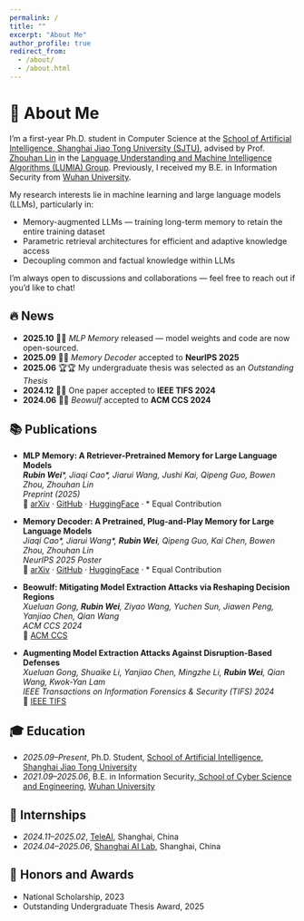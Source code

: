 ```yaml
---
permalink: /
title: ""
excerpt: "About Me"
author_profile: true
redirect_from: 
  - /about/
  - /about.html
---
```


# 👋 About Me

I’m a first-year Ph.D. student in Computer Science at the [School of Artificial Intelligence, Shanghai Jiao Tong University (SJTU)](https://soai.sjtu.edu.cn/), advised by Prof. [Zhouhan Lin](https://hantek.github.io/) in the [Language Understanding and Machine Intelligence Algorithms (LUMIA) Group](https://lumia-group.github.io/). Previously, I received my B.E. in Information Security from [Wuhan University](https://www.whu.edu.cn/).


My research interests lie in machine learning and large language models (LLMs), particularly in:
- Memory-augmented LLMs — training long-term memory to retain the entire training dataset  
- Parametric retrieval architectures for efficient and adaptive knowledge access  
- Decoupling common and factual knowledge within LLMs  

I’m always open to discussions and collaborations — feel free to reach out if you’d like to chat!

## 🔥 <a id="news"></a>News
- **2025.10** 🚀🚀 *MLP Memory* released — model weights and code are now open-sourced.
- **2025.09** 🎉🎉 *Memory Decoder* accepted to **NeurIPS 2025**  
- **2025.06** 🏆🏆 My undergraduate thesis was selected as an *Outstanding Thesis*  
- **2024.12** 🎉🎉 One paper accepted to **IEEE TIFS 2024**  
- **2024.06** 🎉🎉 *Beowulf* accepted to **ACM CCS 2024**


## 📚 <a id="publications"></a>Publications

-  **MLP Memory: A Retriever-Pretrained Memory for Large Language Models**  
   ***Rubin Wei**\*, Jiaqi Cao\*, Jiarui Wang, Jushi Kai, Qipeng Guo, Bowen Zhou, Zhouhan Lin*  
   _Preprint (2025)_  
   🔗 [arXiv](https://arxiv.org/abs/2508.01832) · [GitHub](https://github.com/Rubin-Wei/MLPMemory) · [HuggingFace](https://huggingface.co/collections/Rubin-Wei/mlpmemory) · \* Equal Contribution

-  **Memory Decoder: A Pretrained, Plug-and-Play Memory for Large Language Models**  
   *Jiaqi Cao\*, Jiarui Wang\*, **Rubin Wei**, Qipeng Guo, Kai Chen, Bowen Zhou, Zhouhan Lin*  
   _NeurIPS 2025 Poster_  
   🔗 [arXiv](https://arxiv.org/abs/2508.09874) · [GitHub](https://github.com/LUMIA-Group/MemoryDecoder) · [HuggingFace](https://huggingface.co/collections/Clover-Hill/memorydecoder) · \* Equal Contribution

-  **Beowulf: Mitigating Model Extraction Attacks via Reshaping Decision Regions**  
   *Xueluan Gong, **Rubin Wei**, Ziyao Wang, Yuchen Sun, Jiawen Peng, Yanjiao Chen, Qian Wang*  
   _ACM CCS 2024_  
   🔗 [ACM CCS](https://dl.acm.org/doi/abs/10.1145/3658644.3670267)

- **Augmenting Model Extraction Attacks Against Disruption-Based Defenses**  
   *Xueluan Gong, Shuaike Li, Yanjiao Chen, Mingzhe Li, **Rubin Wei**, Qian Wang, Kwok-Yan Lam*  
   _IEEE Transactions on Information Forensics & Security (TIFS) 2024_  
   🔗 [IEEE TIFS](https://ieeexplore.ieee.org/abstract/document/10793405)

## 🎓 <a id="education"></a>Education

- *2025.09–Present*, Ph.D. Student, [School of Artificial Intelligence](https://soai.sjtu.edu.cn/), [Shanghai Jiao Tong University](https://www.sjtu.edu.cn/)
- *2021.09–2025.06*, B.E. in Information Security,[ School of Cyber Science and Engineering](https://cse.whu.edu.cn/), [Wuhan University](https://www.whu.edu.cn/)


## 💼 <a id="internships"></a>Internships

- *2024.11–2025.02*, [TeleAI](https://www.teleai.com.cn/), Shanghai, China
- *2024.04–2025.06*, [Shanghai AI Lab](https://www.shlab.org.cn/), Shanghai, China


## 🏅 <a id="honors"></a>Honors and Awards

- National Scholarship, 2023
- Outstanding Undergraduate Thesis Award, 2025



<!-- ---
permalink: /
title: ""
excerpt: "About me"
author_profile: true
redirect_from: 
  - /about/
  - /about.html
---

I’m a first-year Ph.D. student in Computer Science at SJTU人工智能学院, focusing on machine learning, particularly large language models. I am fortunate to be advised by Prof. Zhouhan Lin. Previously, 我毕业于武汉大学信息安全专业.

I’m currently interested in memory-augemented large language models, including traing a long-term memory to memorize the whole training dataset, 带有参数化检索的新架构模型. And 致力于将LLM当中的common knowledge and factual knowkedge decoupled. I'm always happy to connect, so feel free to reach out for a chat or collaboration.



## <a id="news"></a>News
2025.09  🎉🎉 MemoryDecoder is accepeted to NeurIPS 2025.
2025.06  🎉🎉 我的毕业设计被评选为优秀论文.
2024.12:  🎉🎉 1 paper is accepted to TIFS 2024.
2024.6:  🎉🎉 Beowulf is accepted to ACM 2024.


## <a id="publications"></a>Publications
1. 
标题：MLP Memory: A Retriever-Pretrained Memory for Large Language Models
链接：https://arxiv.org/abs/2508.01832
作者：Rubin Wei, Jiaqi Cao, Jiarui Wang, Jushi Kai, Qipeng Guo, Bowen Zhou, Zhouhan Lin
状态：Preprint
Github：https://github.com/Rubin-Wei/MLPMemory
Huggingface: https://huggingface.co/collections/Rubin-Wei/mlpmemory
年份：2025
2. 
标题：Memory Decoder: A Pretrained, Plug-and-Play Memory for Large Language Models
链接：https://arxiv.org/abs/2508.09874
作者：Jiaqi Cao, Jiarui Wang, Rubin Wei, Qipeng Guo, Kai Chen, Bowen Zhou, Zhouhan Lin
状态：NeurIPS 2025 Poster
Github：https://github.com/LUMIA-Group/MemoryDecoder
Huggingface: https://huggingface.co/collections/Clover-Hill/memorydecoder
年份：2025
3. 
标题：Beowulf: Mitigating Model Extraction Attacks Via Reshaping Decision Regions
链接：https://dl.acm.org/doi/abs/10.1145/3658644.3670267
作者：Xueluan Gong, Rubin Wei, Ziyao Wang, Yuchen Sun, Jiawen Peng, Yanjiao Chen, Qian Wang
状态：ACM Conference on Computer and Communications Security (CCS) 2024
年份：2024
4. 
标题：Augmenting Model Extraction Attacks Against Disruption-Based Defenses
链接：https://ieeexplore.ieee.org/abstract/document/10793405
作者：Xueluan Gong, Shuaike Li, Yanjiao Chen, Mingzhe Li, Rubin Wei, Qian Wang, Kwok-Yan Lam
状态：Transactions on Information Forensics & Security (TIFS) 2024


## <a id="education"></a>Education
1. 2025.09 - Present, Ph.D Student, 人工智能学院, 上海交通大学
2. 2021.09 - 2025.06, Undergraduate, School of Cyber Science and Engineering, Wuhan University

## <a id="internships"></a>Internships
1. 2024.11 - 2025.02, TeleAI, Shanghai, China.
2. 2024.04 - 2025.06, Shanghai AI Lab, Shanghai, China.


# Honors and Awards
本科优秀论文
国家奖学金


 -->
